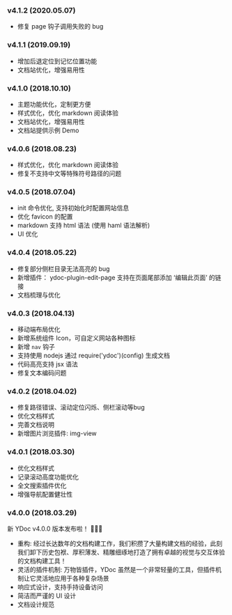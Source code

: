 ### v4.1.2 (2020.05.07)
- 修复 page 钩子调用失败的 bug

### v4.1.1 (2019.09.19)
- 增加后退定位到记忆位置功能
- 文档站优化，增强易用性

### v4.1.0 (2018.10.10)
- 主题功能优化，定制更方便
- 样式优化，优化 markdown 阅读体验
- 文档站优化，增强易用性
- 文档站提供示例 Demo

### v4.0.6 (2018.08.23)
- 样式优化，优化 markdown 阅读体验
- 修复不支持中文等特殊符号路径的问题

### v4.0.5 (2018.07.04)
- init 命令优化, 支持初始化时配置网站信息
- 优化 favicon 的配置
- markdown 支持 html 语法 (使用 haml 语法解析)
- UI 优化

### v4.0.4 (2018.05.22)
- 修复部分侧栏目录无法高亮的 bug
- 新增插件： ydoc-plugin-edit-page 支持在页面尾部添加 ‘编辑此页面’ 的链接
- 文档梳理与优化

### v4.0.3 (2018.04.13)
- 移动端布局优化
- 新增系统组件 Icon，可自定义网站各种图标
- 新增 `nav` 钩子
- 支持使用 nodejs 通过 require('ydoc')(config) 生成文档
- 代码高亮支持 jsx 语法
- 修复文本编码问题

### v4.0.2 (2018.04.02)
- 修复路径错误、滚动定位闪烁、侧栏滚动等bug
- 优化文档样式
- 完善文档说明
- 新增图片浏览插件: img-view

### v4.0.1 (2018.03.30)
- 优化文档样式
- 记录滚动高度功能优化
- 全文搜索插件优化
- 增强导航配置健壮性

### v4.0.0 (2018.03.29)

新 YDoc v4.0.0 版本发布啦！ 🎉🎉🎉
- 重构: 经过长达数年的文档构建工作，我们积攒了大量构建文档的经验，此刻我们卸下历史包袱、厚积薄发、精雕细琢地打造了拥有卓越的视觉与交互体验的文档构建工具！
- 灵活的插件机制: 万物皆插件，YDoc 虽然是一个非常轻量的工具，但插件机制让它灵活地应用于各种复杂场景
- 响应式设计，支持手持设备访问
- 简洁而严谨的 UI 设计
- 文档设计规范

